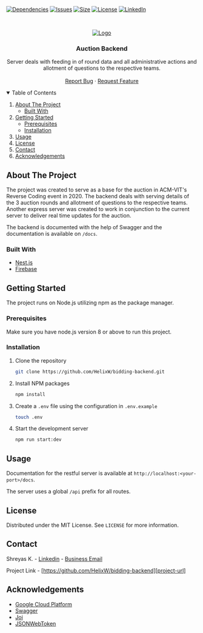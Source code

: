 <!-- PROJECT SHIELDS -->

[![Dependencies][dependencies-shield]][dependencies-url]
[![Issues][issues-shield]][issues-url]
[![Size][size-shield]][size-url]
[![License][license-shield]][license-url]
[![LinkedIn][linkedin-shield]][linkedin-url]

<!-- PROJECT LOGO -->
<br />
<p align="center">
  <a href="https://github.com/helixw/bidding-backend">
    <img src="https://i.imgur.com/oKMuTpL.png" alt="Logo">
  </a>

  <h3 align="center">Auction Backend</h3>

  <p align="center">
    Server deals with feeding in of round data and all administrative actions and allotment of questions to the respective teams.
    <br />
    <br />
    <a href="https://github.com/HelixW/bidding-backend/issues">Report Bug</a>
    ·
    <a href="https://github.com/HelixW/bidding-backend/issues">Request Feature</a>
  </p>
</p>

<!-- TABLE OF CONTENTS -->
<details open="open">
  <summary>Table of Contents</summary>
  <ol>
    <li>
      <a href="#about-the-project">About The Project</a>
      <ul>
        <li><a href="#built-with">Built With</a></li>
      </ul>
    </li>
    <li>
      <a href="#getting-started">Getting Started</a>
      <ul>
        <li><a href="#prerequisites">Prerequisites</a></li>
        <li><a href="#installation">Installation</a></li>
      </ul>
    </li>
    <li><a href="#usage">Usage</a></li>
    <li><a href="#license">License</a></li>
    <li><a href="#contact">Contact</a></li>
    <li><a href="#acknowledgements">Acknowledgements</a></li>
  </ol>
</details>

<!-- ABOUT THE PROJECT -->

## About The Project

The project was created to serve as a base for the auction in ACM-VIT's Reverse Coding event in 2020. The backend deals with serving details of the 3 auction rounds and allotment of questions to the respective teams. Another express server was created to work in conjunction to the current server to deliver real time updates for the auction.

The backend is documented with the help of Swagger and the documentation is available on `/docs`.

### Built With

- [Nest.js][nestjs-url]
- [Firebase][firebase-url]

<!-- GETTING STARTED -->

## Getting Started

The project runs on Node.js utilizing npm as the package manager.

### Prerequisites

Make sure you have node.js version 8 or above to run this project.

### Installation

1. Clone the repository

   ```sh
   git clone https://github.com/HelixW/bidding-backend.git
   ```

2. Install NPM packages
   ```sh
   npm install
   ```
3. Create a `.env` file using the configuration in `.env.example`
   ```sh
   touch .env
   ```
4. Start the development server
   ```sh
   npm run start:dev
   ```

<!-- USAGE -->

## Usage

Documentation for the restful server is available at `http://localhost:<your-port>/docs`.

The server uses a global `/api` prefix for all routes.

<!-- LICENSE -->

## License

Distributed under the MIT License. See `LICENSE` for more information.

<!-- CONTACT -->

## Contact

Shreyas K. - [Linkedin][personal-linkedin-url] - <a href="mailto:shreyas.2000@hotmail.com">Business Email</a>

Project Link - [https://github.com/HelixW/bidding-backend][project-url]

<!-- ACKNOWLEDGEMENTS -->

## Acknowledgements

- [Google Cloud Platform][gcp-url]
- [Swagger][swagger-url]
- [Joi][joi-url]
- [JSONWebToken][jwt-url]

<!-- LINKS & IMAGES -->

[dependencies-shield]: https://img.shields.io/david/helixw/bidding-backend?style=for-the-badge
[dependencies-url]: https://github.com/HelixW/bidding-backend/blob/master/package.json
[issues-shield]: https://img.shields.io/github/issues-raw/helixw/bidding-backend?style=for-the-badge
[issues-url]: https://github.com/HelixW/bidding-backend/issues
[size-shield]: https://img.shields.io/github/repo-size/helixw/bidding-backend?style=for-the-badge
[size-url]: https://github.com/helixw/bidding-backend
[license-shield]: https://img.shields.io/github/license/helixw/bidding-backend?style=for-the-badge
[license-url]: https://github.com/HelixW/bidding-backend/blob/master/LICENSE
[linkedin-shield]: https://img.shields.io/badge/Linkedin-View_Profile-blue?style=for-the-badge&logo=linkedin
[linkedin-url]: https://www.linkedin.com/in/shreyas-k-0aa77018b
[nestjs-url]: https://nestjs.com/
[firebase-url]: https://firebase.google.com/
[personal-linkedin-url]: https://www.linkedin.com/in/shreyas-k-0aa77018b
[project-url]: https://github.com/HelixW/bidding-backend
[gcp-url]: https://cloud.google.com
[swagger-url]: https://swagger.io/
[joi-url]: https://joi.dev/
[jwt-url]: https://jwt.io/
